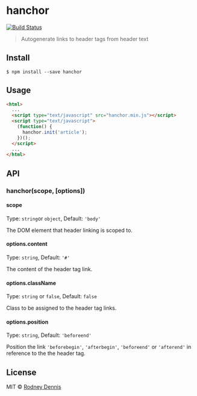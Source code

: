 # hanchor

[![Build Status](https://travis-ci.org/rod/hanchor.svg?branch=master)](https://travis-ci.org/rod/hanchor)

> Autogenerate links to header tags from header text


## Install

```
$ npm install --save hanchor
```

## Usage

```html
<html>
  ...
  <script type="text/javascript" src="hanchor.min.js"></script>
  <script type="text/javascript">
    (function() {
      hanchor.init('article');
    })();
  </script>
  ...
</html>
```


## API

### hanchor(scope, [options])

#### scope

Type: `string`or `object`, Default: `'body'`

The DOM element that header linking is scoped to.

#### options.content

Type: `string`, Default: `'#'`

The content of the header tag link.

#### options.className

Type: `string` or `false`, Default: `false`

Class to be assigned to the header tag links.

#### options.position

Type: `string`, Default: `'beforeend'`

Position the link `'beforebegin'`, `'afterbegin'`, `'beforeend'` or `'afterend'` in reference to the the header tag.


## License

MIT © [Rodney Dennis](https://rod.today)
